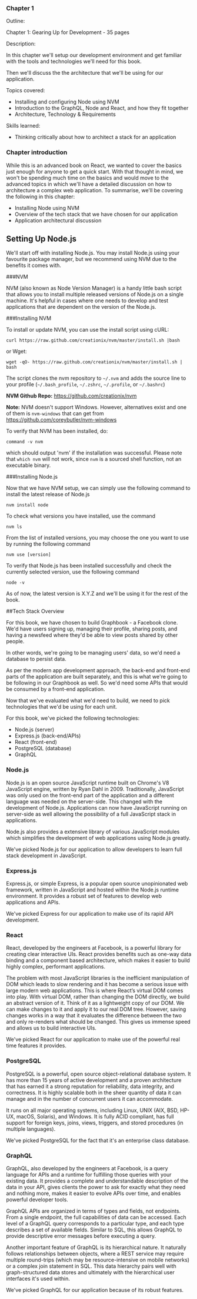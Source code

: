 ### Chapter 1

Outline:

Chapter 1: Gearing Up for Development - 35 pages 

Description:

In this chapter we'll setup our development environment and get familiar with the tools and technologies we'll need for this book.

Then we'll discuss the the architecture that we'll be using for our application.

Topics covered:

- Installing and configuring Node using NVM
- Introduction to the GraphQL, Node and React, and how they fit together
- Architecture, Technology & Requirements

Skills learned:

- Thinking critically about how to architect a stack for an application

### Chapter introduction

While this is an advanced book on React, we wanted to cover the basics just enough for anyone to get a quick start. With that thought in mind, we won't be spending much time on the basics and would move to the advanced topics in which we'll have a detailed discussion on how to architecture a complex web application. To summarise, we'll be covering the following in this chapter:

- Installing Node using NVM
- Overview of the tech stack that we have chosen for our application
- Application architectural discussion

## Setting Up Node.js

We'll start off with installing Node.js. You may install Node.js using your favourite package manager, but we recommend using NVM due to the benefits it comes with.

###NVM

NVM (also known as Node Version Manager) is a handy little bash script that allows you to install multiple released versions of Node.js on a single machine. It's helpful in cases where one needs to develop and test applications that are dependent on the version of the Node.js.

###Installing NVM

To install or update NVM, you can use the install script using cURL:

`curl https://raw.github.com/creationix/nvm/master/install.sh |bash`

or Wget:

`wget -qO- https://raw.github.com/creationix/nvm/master/install.sh | bash`

The script clones the nvm repository to `~/.nvm` and adds the source line to your profile (`~/.bash_profile`, `~/.zshrc`, `~/.profile`, or `~/.bashrc`)



**NVM Github Repo:** https://github.com/creationix/nvm

**Note:** NVM doesn't support Windows. However, alternatives exist and one of them is `nvm-windows` that can get from https://github.com/coreybutler/nvm-windows



To verify that NVM has been installed, do:

`command -v nvm`

which should output 'nvm' if the installation was successful. Please note that `which nvm` will not work, since `nvm` is a sourced shell function, not an executable binary.

###Installing Node.js

Now that we have NVM setup, we can simply use the following command to install the latest release of Node.js

`nvm install node`

To check what versions you have installed, use the command

`nvm ls`

From the list of installed versions, you may choose the one you want to use by running the following command

`nvm use [version]`

To verify that Node.js has been installed successfully and check the currently selected version, use the following command

`node -v`

As of now, the latest version is X.Y.Z and we'll be using it for the rest of the book.



##Tech Stack Overview

For this book, we have chosen to build Graphbook - a Facebook clone. We'd have users signing up, managing their profile, sharing posts, and having a newsfeed where they'd be able to view posts shared by other people.

In other words, we're going to be managing users' data, so we'd need a database to persist data. 

As per the modern app development approach, the back-end and front-end parts of the application are built separately, and this is what we're going to be following in our Graphbook as well. So we'd need some APIs that would be consumed by a front-end application.

Now that we've evaluated what we'd need to build, we need to pick technologies that we'd be using for each unit. 

For this book, we've picked the following technologies:

- Node.js (server)
- Express.js (back-end/APIs)
- React (front-end)
- PostgreSQL (database)
- GraphQL

### Node.js

Node.js is an open source JavaScript runtime built on Chrome's V8 JavaScript engine, written by Ryan Dahl in 2009. Traditionally, JavaScript was only used on the front-end part of the application and a different language was needed on the server-side. This changed with the development of Node.js. Applications can now have JavaScript running on server-side as well allowing the possibility of a full JavaScript stack in applications.

Node.js also provides a extensive library of various JavaScript modules which simplifies the development of web applications using Node.js greatly.

We've picked Node.js for our application to allow developers to learn full stack development in JavaScript.

### Express.js

Express.js, or simple Express, is a popular open source unopinionated web framework, written in JavaScript and hosted within the Node.js runtime environment. It provides a robust set of features to develop web applications and APIs.

We've picked Express for our application to make use of its rapid API development.

### React

React, developed by the engineers at Facebook, is a powerful library for creating clear interactive UIs. React provides benefits such as one-way data binding and a component based architecture, which makes it easier to build highly complex, performant applications.

The problem with most JavaScript libraries is the inefficient manipulation of DOM which leads to slow rendering and it has become a serious issue with large modern web applications. This is where React’s virtual DOM comes into play. With virtual DOM, rather than changing the DOM directly, we build an abstract version of it. Think of it as a lightweight copy of our DOM. We can make changes to it and apply it to our real DOM tree. However, saving changes works in a way that it evaluates the difference between the two and only re-renders what should be changed. This gives us immense speed and allows us to build interactive UIs.

We've picked React for our application to make use of the powerful real time features it provides.

### PostgreSQL

PostgreSQL is a powerful, open source object-relational database system. It has more than 15 years of active development and a proven architecture that has earned it a strong reputation for reliability, data integrity, and correctness. It is highly scalable both in the sheer quantity of data it can manage and in the number of concurrent users it can accommodate.

It runs on all major operating systems, including Linux, UNIX (AIX, BSD, HP-UX, macOS, Solaris), and Windows. It is fully ACID compliant, has full support for foreign keys, joins, views, triggers, and stored procedures (in multiple languages).

We've picked PostgreSQL for the fact that it's an enterprise class database.

### GraphQL

GraphQL, also developed by the engineers at Facebook, is a query language for APIs and a runtime for fulfilling those queries with your existing data. It provides a complete and understandable description of the data in your API, gives clients the power to ask for exactly what they need and nothing more, makes it easier to evolve APIs over time, and enables powerful developer tools.

GraphQL APIs are organized in terms of types and fields, not endpoints. From a single endpoint, the full capabilities of data can be accessed. Each level of a GraphQL query corresponds to a particular type, and each type describes a set of available fields. Similar to SQL, this allows GraphQL to provide descriptive error messages before executing a query.

Another important feature of GraphQL is its hierarchical nature. It naturally follows relationships between objects, where a REST service may require multiple round-trips (which may be resource-intensive on mobile networks) or a complex join statement in SQL. This data hierarchy pairs well with graph-structured data stores and ultimately with the hierarchical user interfaces it's used within.

We've picked GraphQL for our application because of its robust features.